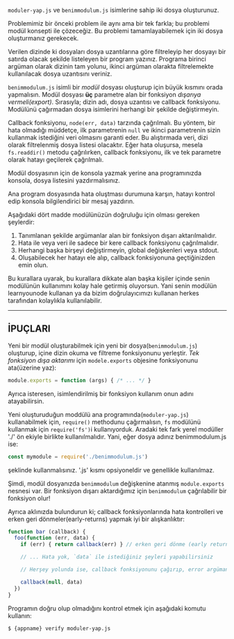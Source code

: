 `moduler-yap.js` ve `benimmodulum.js` isimlerine sahip iki dosya oluşturunuz.

Problemimiz bir önceki problem ile aynı ama bir tek farkla; bu problemi modül konsepti ile çözeceğiz. Bu problemi tamamlayabilemek için iki dosya oluşturmanız gerekecek.

Verilen dizinde ki dosyaları dosya uzantılarına göre filtreleyip her dosyayı bir satırda olacak şekilde listeleyen bir program yazınız. Programa birinci argüman olarak dizinin tam yolunu, ikinci argüman olarakta filtrelemekte kullanılacak dosya uzantısını veriniz.

`benimmodulum.js` isimli bir *modül* dosyası oluşturup için büyük kısmını orada yapmalısın. Modül dosyası **üç** parametre alan bir fonksiyon *dışarıya vermeli(export)*. Sırasıyla; dizin adı, dosya uzantısı ve callback fonksiyonu. Modülünü çağırmadan dosya isimlerini herhangi bir şekilde değiştirmeyin.

Callback fonksiyonu, `node(err, data)` tarzında çağrılmalı. Bu yöntem, bir hata olmadığı müddetçe, ilk parametrenin `null` ve ikinci parametrenin sizin kullanmak istediğini veri olmasını garanti eder. Bu alıştırmada veri, dizi olarak filtrelenmiş dosya listesi olacaktır. Eğer hata oluşursa, mesela `fs.readdir()` metodu çağrılırken, callback fonksiyonu, ilk ve tek parametre olarak hatayı geçilerek çağrılmalı.

Modül dosyasının için de konsola yazmak yerine ana programınızda konsola, dosya listesini yazdırmalısınız.

Ana program dosyasında hata oluştması durumuna karşın, hatayı kontrol edip konsola bilgilendirici bir mesaj yazdırın.

Aşağıdaki dört madde modülünüzün doğruluğu için olması gereken şeylerdir:

1. Tanımlanan şekilde argümanlar alan bir fonksiyon dışarı aktarılmalıdır.
2. Hata ile veya veri ile sadece bir kere callback fonksiyonu çağrılmalıdır.
3. Herhangi başka birşeyi değiştirmeyin, global değişkenleri veya stdout.
4. Oluşabilecek her hatayı ele alıp, callback fonksiyonuna geçtiğinizden emin olun.

Bu kurallara uyarak, bu kurallara dikkate alan başka kişiler içinde senin modülünün kullanımını kolay hale getirmiş oluyorsun. Yani senin modülün learnyounode kullanan ya da bizim doğrulayıcımızı kullanan herkes tarafından kolaylıkla kullanılabilir.

----------------------------------------------------------------------
## İPUÇLARI

Yeni bir modül oluşturabilmek için yeni bir dosya(`benimmodulum.js`) oluşturup, içine dizin okuma ve filtreme fonksiyonunu yerleştir. *Tek fonksiyon dışa aktarımı* için `modele.exports` objesine fonksiyonunu ata(üzerine yaz):

```js
module.exports = function (args) { /* ... */ }
```

Ayrıca isteresen, isimlendirilmiş bir fonksiyon kullanım onun adını atayabilirsin.

Yeni oluşturuduğun moddülü ana programında(`moduler-yap.js`) kullanabilmek için, `require()` methodunu çağırmalısın, `fs` modülünü kullanmak için `require('fs')`i kullanıyorduk. Aradaki tek fark yerel modüller './' ön ekiyle birlikte kullanılmalıdır. Yani,  eğer dosya adınız benimmodulum.js ise:

```js
const mymodule = require('./benimmodulum.js')
```

şeklinde kullanmalısınız. '.js' kısmı opsiyoneldir ve genellikle kullanılmaz.

Şimdi, modül dosyanızda  `benimmodulum` değişkenine atanmış `module.exports` nesnesi var. Bir fonksiyon dışarı aktardığımız için `benimmodulum` çağrılabilir bir fonksiyon olur!

Ayrıca aklınızda bulundurun ki; callback fonksiyonlarında hata kontrolleri ve erken geri dönmeler(early-returns) yapmak iyi bir alışkanlıktır:

```js
function bar (callback) {
  foo(function (err, data) {
    if (err) { return callback(err) } // erken geri dönme (early return)

    // ... Hata yok, `data` ile istediğiniz şeyleri yapabilirsiniz

    // Herşey yolunda ise, callback fonksiyonunu çağırıp, error argümanı yerine null geçirin

    callback(null, data)
  })
}
```

Programın doğru olup olmadığını kontrol etmek için aşağıdaki komutu kullanın:

```sh
$ {appname} verify moduler-yap.js
```
